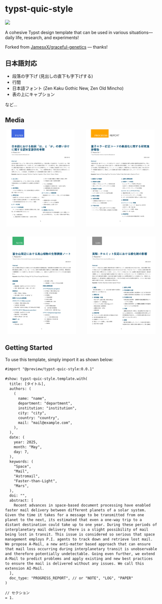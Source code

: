 # typst-quic-style

![](thumbnails/typst-quic-style-design.png)

A cohesive Typst design template that can be used in various situations—daily life, research, and experiments!

Forked from [JamesxX/graceful-genetics](https://github.com/JamesxX/graceful-genetics) — thanks!

## 日本語対応

- 段落の字下げ (見出しの直下も字下げする)
- 行間
- 日本語フォント (Zen Kaku Gothic New, Zen Old Mincho)
- 表の上にキャプション

など...

## Media

<p align="center">
  <img alt="paper" src="./thumbnails/paper.jpg" width="45%">
&nbsp; &nbsp; &nbsp; &nbsp;
  <img alt="progress report" src="./thumbnails/progress_report.jpg" width="45%">
&nbsp; &nbsp; &nbsp; &nbsp;
</p>

<p align="center">
  <img alt="note" src="./thumbnails/note.jpg" width="45%">
&nbsp; &nbsp; &nbsp; &nbsp;
  <img alt="log" src="./thumbnails/log.jpg" width="45%">
</p>

## Getting Started

To use this template, simply import it as shown below:

```typ
#import "@preview/typst-quic-style:0.0.1"

#show: typst-quic-style.template.with(
  title: [タイトル],
  authors: (
    (
      name: "name",
      department: "department",
      institution: "institution",
      city: "city",
      country: "country",
      mail: "mail@example.com",
    ),
  ),
  date: (
    year: 2025,
    month: "May",
    day: 7,
  ),
  keywords: (
    "Space",
    "Mail",
    "Astromail",
    "Faster-than-Light",
    "Mars",
  ),
  doi: "",
  abstract: [
    Recent advances in space-based document processing have enabled faster mail delivery between different planets of a solar system. Given the time it takes for a message to be transmitted from one planet to the next, its estimated that even a one-way trip to a distant destination could take up to one year. During these periods of interplanetary mail delivery there is a slight possibility of mail being lost in transit. This issue is considered so serious that space management employs P.I. agents to track down and retrieve lost mail. We propose A-Mail, a new anti-matter based approach that can ensure that mail loss occurring during interplanetary transit is unobservable and therefore potentially undetectable. Going even further, we extend A-Mail to predict problems and apply existing and new best practices to ensure the mail is delivered without any issues. We call this extension AI-Mail.
  ],
  doc_type: "PROGRESS_REPORT", // or "NOTE", "LOG", "PAPER"
)

// セクション
= 1.
```
